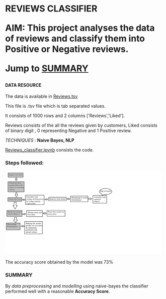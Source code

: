 <h1>REVIEWS CLASSIFIER

**AIM:** This project analyses the data of reviews and classify them into Positive or Negative reviews.



Jump to [SUMMARY](#summary)



#### DATA RESOURCE

The data is available in [Reviews.tsv](https://github.com/Anusha-raju/Reviews_classifier/blob/main/Reviews.tsv)

This file is .tsv file which is tab separated values. 

It consists of  1000 rows and 2 columns ['Reviews','Liked'].

Reviews consists of the all the reviews given by customers, Liked  consists of binary digit , 0 representing Negative and 1 Positive review.



*TECHNIQUES* : **Naive Bayes, NLP**



[Reviews_classifier.ipynb](https://github.com/Anusha-raju/Reviews_classifier/blob/main/Reviews_classifier.ipynb) consists the code.





### **Steps followed**:

![steps](https://github.com/Anusha-raju/Reviews_classifier/blob/main/steps.jpg)





The accuracy score obtained by the model was 73%





### SUMMARY

By *data preprocessing* and *modelling* using naive-bayes the classifier performed well with a reasonable **Accuracy Score**.





